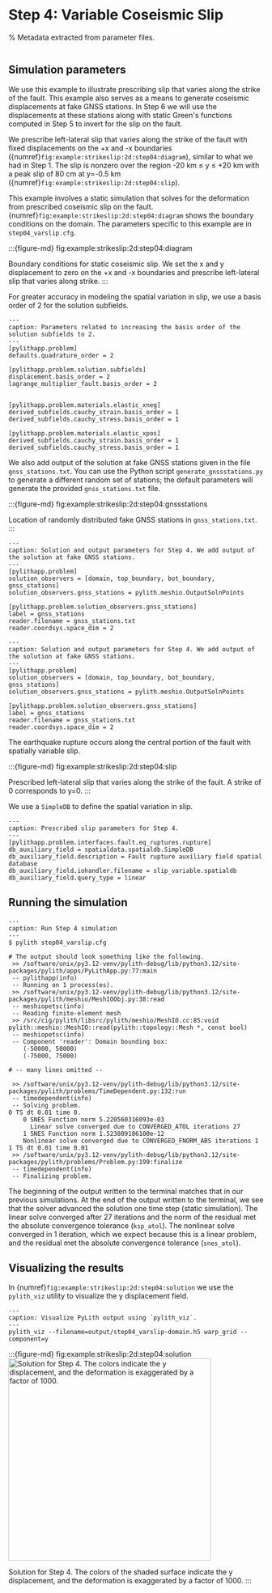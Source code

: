 # Step 4: Variable Coseismic Slip

% Metadata extracted from parameter files.
```{include} step04_varslip-synopsis.md
```

## Simulation parameters

We use this example to illustrate prescribing slip that varies along the strike of the fault.
This example also serves as a means to generate coseismic displacements at fake GNSS stations.
In Step 6 we will use the displacements at these stations along with static Green's functions computed in Step 5 to invert for the slip on the fault.

We prescribe left-lateral slip that varies along the strike of the fault with fixed displacements on the +x and -x boundaries ({numref}`fig:example:strikeslip:2d:step04:diagram`), similar to what we had in Step 1.
The slip is nonzero over the region -20 km $\le$ y $\le$ +20 km with a peak slip of 80 cm at y=-0.5 km ({numref}`fig:example:strikeslip:2d:step04:slip`).

This example involves a static simulation that solves for the deformation from prescribed coseismic slip on the fault.
{numref}`fig:example:strikeslip:2d:step04:diagram` shows the boundary conditions on the domain.
The parameters specific to this example are in `step04_varslip.cfg`.

:::{figure-md} fig:example:strikeslip:2d:step04:diagram
<img src="figs/step04-diagram.*" alt="" scale="75%">

Boundary conditions for static coseismic slip.
We set the x and y displacement to zero on the +x and -x boundaries and prescribe left-lateral slip that varies along strike.
:::

For greater accuracy in modeling the spatial variation in slip, we use a basis order of 2 for the solution subfields.

```{code-block} cfg
---
caption: Parameters related to increasing the basis order of the solution subfields to 2.
---
[pylithapp.problem]
defaults.quadrature_order = 2

[pylithapp.problem.solution.subfields]
displacement.basis_order = 2
lagrange_multiplier_fault.basis_order = 2


[pylithapp.problem.materials.elastic_xneg]
derived_subfields.cauchy_strain.basis_order = 1
derived_subfields.cauchy_stress.basis_order = 1

[pylithapp.problem.materials.elastic_xpos]
derived_subfields.cauchy_strain.basis_order = 1
derived_subfields.cauchy_stress.basis_order = 1
```

We also add output of the solution at fake GNSS stations given in the file `gnss_stations.txt`.
You can use the Python script `generate_gnssstations.py` to generate a different random set of stations; the default parameters will generate the provided `gnss_stations.txt` file.

:::{figure-md} fig:example:strikeslip:2d:step04:gnssstations
<img src="figs/step04-gnssstations.*" alt="" scale="75%">

Location of randomly distributed fake GNSS stations in `gnss_stations.txt`.
:::

```{code-block} cfg
---
caption: Solution and output parameters for Step 4. We add output of the solution at fake GNSS stations.
---
[pylithapp.problem]
solution_observers = [domain, top_boundary, bot_boundary, gnss_stations]
solution_observers.gnss_stations = pylith.meshio.OutputSolnPoints

[pylithapp.problem.solution_observers.gnss_stations]
label = gnss_stations
reader.filename = gnss_stations.txt
reader.coordsys.space_dim = 2
```

```{code-block} cfg
---
caption: Solution and output parameters for Step 4. We add output of the solution at fake GNSS stations.
---
[pylithapp.problem]
solution_observers = [domain, top_boundary, bot_boundary, gnss_stations]
solution_observers.gnss_stations = pylith.meshio.OutputSolnPoints

[pylithapp.problem.solution_observers.gnss_stations]
label = gnss_stations
reader.filename = gnss_stations.txt
reader.coordsys.space_dim = 2
```

The earthquake rupture occurs along the central portion of the fault with spatially variable slip.

:::{figure-md} fig:example:strikeslip:2d:step04:slip
<img src="figs/step04-slip.*" alt="" scale="75%">

Prescribed left-lateral slip that varies along the strike of the fault.
A strike of 0 corresponds to y=0.
:::

We use a `SimpleDB` to define the spatial variation in slip.

```{code-block} cfg
---
caption: Prescribed slip parameters for Step 4.
---
[pylithapp.problem.interfaces.fault.eq_ruptures.rupture]
db_auxiliary_field = spatialdata.spatialdb.SimpleDB
db_auxiliary_field.description = Fault rupture auxiliary field spatial database
db_auxiliary_field.iohandler.filename = slip_variable.spatialdb
db_auxiliary_field.query_type = linear
```

## Running the simulation

```{code-block} console
---
caption: Run Step 4 simulation
---
$ pylith step04_varslip.cfg

# The output should look something like the following.
 >> /software/unix/py3.12-venv/pylith-debug/lib/python3.12/site-packages/pylith/apps/PyLithApp.py:77:main
 -- pylithapp(info)
 -- Running on 1 process(es).
 >> /software/unix/py3.12-venv/pylith-debug/lib/python3.12/site-packages/pylith/meshio/MeshIOObj.py:38:read
 -- meshiopetsc(info)
 -- Reading finite-element mesh
 >> /src/cig/pylith/libsrc/pylith/meshio/MeshIO.cc:85:void pylith::meshio::MeshIO::read(pylith::topology::Mesh *, const bool)
 -- meshiopetsc(info)
 -- Component 'reader': Domain bounding box:
    (-50000, 50000)
    (-75000, 75000)

# -- many lines omitted --

 >> /software/unix/py3.12-venv/pylith-debug/lib/python3.12/site-packages/pylith/problems/TimeDependent.py:132:run
 -- timedependent(info)
 -- Solving problem.
0 TS dt 0.01 time 0.
    0 SNES Function norm 5.220560316093e-03
      Linear solve converged due to CONVERGED_ATOL iterations 27
    1 SNES Function norm 1.523809186100e-12
    Nonlinear solve converged due to CONVERGED_FNORM_ABS iterations 1
1 TS dt 0.01 time 0.01
 >> /software/unix/py3.12-venv/pylith-debug/lib/python3.12/site-packages/pylith/problems/Problem.py:199:finalize
 -- timedependent(info)
 -- Finalizing problem.
```

The beginning of the output written to the terminal matches that in our previous simulations.
At the end of the output written to the terminal, we see that the solver advanced the solution one time step (static simulation).
The linear solve converged after 27 iterations and the norm of the residual met the absolute convergence tolerance (`ksp_atol`).
The nonlinear solve converged in 1 iteration, which we expect because this is a linear problem, and the residual met the absolute convergence tolerance (`snes_atol`).

## Visualizing the results

In {numref}`fig:example:strikeslip:2d:step04:solution` we use the `pylith_viz` utility to visualize the y displacement field.

```{code-block} console
---
caption: Visualize PyLith output using `pylith_viz`.
---
pylith_viz --filename=output/step04_varslip-domain.h5 warp_grid --component=y
```

:::{figure-md} fig:example:strikeslip:2d:step04:solution
<img src="figs/step04-solution.*" alt="Solution for Step 4. The colors indicate the y displacement, and the deformation is exaggerated by a factor of 1000." width="400px"/>

Solution for Step 4.
The colors of the shaded surface indicate the y displacement, and the deformation is exaggerated by a factor of 1000.
:::
